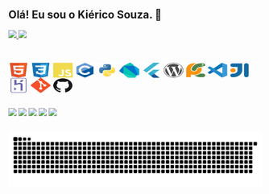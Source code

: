 ## Olá! Eu sou o Kiérico Souza. 👋

<div>
<a href="https://github.com/Kierico">
<img height="180em" src="https://github-readme-stats.vercel.app/api?username=Kierico&show_icons=true&theme=tokyonight&include_all_commits=true&count_private=true"/>
<img height="180em" src="https://github-readme-stats.vercel.app/api/top-langs/?username=Kierico&layout=compact&langs_count=7&theme=radical"/>
</div>
  
##

<div style="display: inline_block"><br>
  <a href="https://github.com/Kierico" target"_blank"><img align="center" alt="Kierico-HTML" height="30" width="40" src="https://raw.githubusercontent.com/devicons/devicon/master/icons/html5/html5-original.svg"></a>
  <a href="https://github.com/Kierico" target"_blank"><img align="center" alt="Kierico-CSS" height="30" width="40" src="https://raw.githubusercontent.com/devicons/devicon/master/icons/css3/css3-original.svg"></a>
  <a href="https://github.com/Kierico" target"_blank"><img align="center" alt="Kierico-Js" height="30" width="40" src="https://raw.githubusercontent.com/devicons/devicon/master/icons/javascript/javascript-plain.svg"></a>
  <a href="https://github.com/Kierico" target"_blank"><img align="center" alt="Kierico-C" height="30" width="40" src="https://raw.githubusercontent.com/devicons/devicon/master/icons/c/c-original.svg"></a>
  <a href="https://github.com/Kierico" target"_blank"><img align="center" alt="Kierico-Python" height="30" width="40" src="https://raw.githubusercontent.com/devicons/devicon/master/icons/python/python-original.svg"></a>
  <a href="https://github.com/Kierico" target"_blank"><img align="center" alt="Kierico-Dart" height="30" width="40" src="https://raw.githubusercontent.com/devicons/devicon/master/icons/dart/dart-original.svg"></a>
  <a href="https://github.com/Kierico" target"_blank"><img align="center" alt="Kierico-Flutter" height="30" width="40" src="https://raw.githubusercontent.com/devicons/devicon/master/icons/flutter/flutter-original.svg"></a>
  <a href="https://github.com/Kierico" target"_blank"><img align="center" alt="Kierico-Wordpress" height="30" width="40" src="https://raw.githubusercontent.com/devicons/devicon/master/icons/wordpress/wordpress-plain.svg"></a>
  <a href="https://github.com/Kierico" target"_blank"><img align="center" alt="Kierico-PyCharm" height="30" width="40" src="https://raw.githubusercontent.com/devicons/devicon/master/icons/pycharm/pycharm-original.svg"></a>
  <a href="https://github.com/Kierico" target"_blank"><img align="center" alt="Kierico-VSCode" height="30" width="40" src="https://raw.githubusercontent.com/devicons/devicon/master/icons/vscode/vscode-original.svg"></a>
  <a href="https://github.com/Kierico" target"_blank"><img align="center" alt="Kierico-IntelliJ" height="30" width="40" src="https://raw.githubusercontent.com/devicons/devicon/master/icons/intellij/intellij-original.svg"></a>
  <a href="https://github.com/Kierico" target"_blank"><img align="center" alt="Kierico-Heroku" height="30" width="40" src="https://raw.githubusercontent.com/devicons/devicon/master/icons/heroku/heroku-original.svg"></a>
  <a href="https://github.com/Kierico" target"_blank"><img align="center" alt="Kierico-Git" height="30" width="40" src="https://raw.githubusercontent.com/devicons/devicon/master/icons/git/git-original.svg"></a>
  <a href="https://github.com/Kierico" target="_blank"><img align="center" alt="Kierico-GitHub" height="30" width="40" src="https://raw.githubusercontent.com/devicons/devicon/master/icons/github/github-original.svg"></a>
  <!--<img align="right" alt="Rafa-yoda" src="https://cdn.discordapp.com/attachments/795358919417397249/825430589581688872/hi.gif">-->
</div>

##

<div> 
  <a href="https://www.youtube.com/channel/UCtfE60TRo50b0kIJJbbMrOg" target="_blank"><img src="https://img.shields.io/badge/YouTube-FF0000?style=for-the-badge&logo=youtube&logoColor=white" target="_blank"></a>
  <!--<a href="https://instagram.com/" target="_blank"><img src="https://img.shields.io/badge/-Instagram-%23E4405F?style=for-the-badge&logo=instagram&logoColor=white" target="_blank"></a>-->
 	<a href="https://www.twitch.tv/kiericograndao" target="_blank"><img src="https://img.shields.io/badge/Twitch-9146FF?style=for-the-badge&logo=twitch&logoColor=white" target="_blank"></a>
 <a href="https://discord.gg/x5ygNRU4eJ" target="_blank"><img src="https://img.shields.io/badge/Discord-7289DA?style=for-the-badge&logo=discord&logoColor=white" target="_blank"></a> 
  <a href = "mailto:kiericograndao@gmail.com"><img src="https://img.shields.io/badge/-Gmail-%23333?style=for-the-badge&logo=gmail&logoColor=white" target="_blank"></a>
  <a href="https://www.linkedin.com/in/kierico/" target="_blank"><img src="https://img.shields.io/badge/-LinkedIn-%230077B5?style=for-the-badge&logo=linkedin&logoColor=white" target="_blank"></a>
</div>

##

<div>
  
  ![Snake animation](https://github.com/Kierico/Kierico/blob/output/github-contribution-grid-snake.svg)
  
</div>
  
<!--
**Kierico/Kierico** is a ✨ _special_ ✨ repository because its `README.md` (this file) appears on your GitHub profile.

Here are some ideas to get you started:

- 🔭 Atualmente estou trabalhando em ...    I’m currently working on ...
- 🌱 Atualmente estou aprendendo ...    I’m currently learning ...
- 👯 Estou procurando colaborador em ...    I’m looking to collaborate on ...
- 🤔 Estou procurando ajuda com ...    I’m looking for help with ...
- 💬 Pergunte-me sobre ...    Ask me about ...
- 📫 Como chegar até mim: ...    How to reach me: ...
- 😄 Pronomes: ...    Pronouns: ...
- ⚡ Curiosidade: ...    Fun fact: ...
-->
